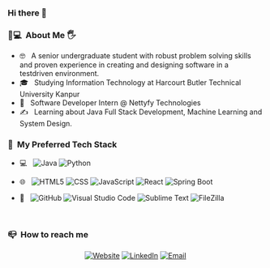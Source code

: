 <h3> Hi there 👋</h3>

<h3> 👨💻 &nbsp;About Me 🖐 </h3>

- 🤓 &nbsp; A senior undergraduate student with robust problem solving skills and proven experience in creating and designing software in a testdriven environment.
- 🎓 &nbsp; Studying Information Technology at Harcourt Butler Technical University Kanpur
- 💼 &nbsp; Software Developer Intern @ Nettyfy Technologies
- ✍️ &nbsp; Learning about Java Full Stack Development, Machine Learning and System Design.


<h3> 🧰 &nbsp;My Preferred Tech Stack</h3>

- 💻 &nbsp;
  ![Java](https://img.shields.io/badge/-Java-ffffff?style=flat&logo=Java&logoColor=blue)
  ![Python](https://img.shields.io/badge/-Python-ffffff?style=flat&logo=python&logoColor=yellow)
  
- 🌐 &nbsp;
  ![HTML5](https://img.shields.io/badge/-HTML5-inactive?style=flat&logo=HTML5)
  ![CSS](https://img.shields.io/badge/-CSS-inactive?style=flat&logo=CSS3&logoColor=1572B6)
  ![JavaScript](https://img.shields.io/badge/-JavaScript-inactive?style=flat&logo=javascript)
  ![React](https://img.shields.io/badge/-React-inactive?style=flat&logo=react)
  ![Spring Boot](https://img.shields.io/badge/-Spring%20Boot-inactive?style=flat&logo=spring&logoColor=brightgreen)
  
  
  
  
- 🔧 &nbsp;
  ![GitHub](https://img.shields.io/badge/-GitHub-000000?style=plastic&logo=github)
  ![Visual Studio Code](https://img.shields.io/badge/-Visual%20Studio%20Code-ffffff?style=plastic&logo=visual-studio-code&logoColor=007ACC)
  ![Sublime Text](https://img.shields.io/badge/-Sublime%20Text-ffffff?style=plastic&logo=sublime-text&logoColor=orange)
  ![FileZilla](https://img.shields.io/badge/-FileZilla-ffffff?style=plastic&logo=filezilla&logoColor=red)

<br/>

<h3> 📪 &nbsp;How to reach me </h3>

<p align="center">
<a href="https://anime19.github.io/"><img alt="Website" src="https://img.shields.io/badge/Website-anime19.github.io-blue?style=plastic&logo=google-chrome"></a>
<a href="https://www.linkedin.com/in/animesh-shukla-142b30160"><img alt="LinkedIn" src="https://img.shields.io/badge/LinkedIn-Animesh%20Shukla-silver?style=plastic&logo=linkedin"></a>
<a href="mailto:oneanimesh@gmail.com"><img alt="Email" src="https://img.shields.io/badge/Email-oneanimesh@gmail.com-success?style=plastic&logo=gmail"></a>
</p>

























<!--
**anime19/anime19** is a ✨ _special_ ✨ repository because its `README.md` (this file) appears on your GitHub profile.

Here are some ideas to get you started:

- 🔭 I’m currently working on ...
- 🌱 I’m currently learning ...
- 👯 I’m looking to collaborate on ...
- 🤔 I’m looking for help with ...
- 💬 Ask me about ...
- 📫 How to reach me: ...
- 😄 Pronouns: ...
- ⚡ Fun fact: ...
-->
